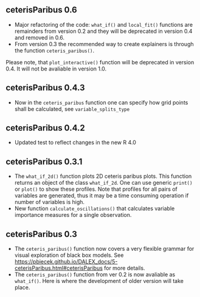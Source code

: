 ceterisParibus 0.6
----------------------------------------------------------------

* Major refactoring of the code: `what_if()` and `local_fit()` functions are	remainders from version 0.2 and they will be deprecated in version 0.4 and removed in 0.6. 
* From version 0.3 the recommended way to create explainers is through the function `ceteris_paribus()`.

Please note, that `plot_interactive()` function will be deprecated in version 0.4.
It will not be avaliable in version 1.0. 

ceterisParibus 0.4.3
----------------------------------------------------------------

* Now in the `ceteris_paribus` function one can specify how grid points shall be calculated, see `variable_splits_type`

ceterisParibus 0.4.2
----------------------------------------------------------------

* Updated test to reflect changes in the new R 4.0

ceterisParibus 0.3.1
----------------------------------------------------------------

* The `what_if_2d()` function plots 2D ceteris paribus plots. 
This function returns an object of the class `what_if_2d`. 
One can use generic `print()` or `plot()` to show these profiles. 
Note that profiles for all pairs of variables are generated, thus it may be a time consuming operation if number of variables is high.
* New function `calculate_oscillations()` that calculates variable 
importance measures for a single observation.

ceterisParibus 0.3
----------------------------------------------------------------

* The `ceteris_paribus()` function now covers a very flexible grammar for visual exploration of black box models. See https://pbiecek.github.io/DALEX_docs/5-ceterisParibus.html#ceterisParibus for more details.
* The `ceteris_paribus()` function from ver 0.2 is now avaliable as `what_if()`. Here is where the development of older version will take place.

